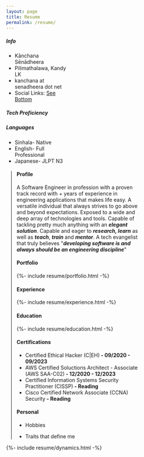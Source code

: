 ```yaml
---
layout: page
title: Resume
permalink: /resume/
---
```


<div class="resume grid">
  <div class="col col-1-2" style="width: 33%;">
    <div class="content">
      <h5 class="section-heading"><i class='fa fa-user'></i> Info</h5>
      <ul class="bio-data">
        <li class="bio-data bio-data-name">Kānchana Sēnādheera</li>
        <li class="bio-data bio-data-location">Pilimathalawa, Kandy LK</li>
        <li class="bio-data bio-data-email">kanchana at senadheera dot net</li>
        <li class="bio-data bio-data-social">Social Links: <a href="#social_links">See Bottom</a></li>
      </ul>
      <h5 class="section-heading"><i class='fa fa-code'></i> Tech Proficiency</h5>
      <div id="tech-prof"></div>
      <h5 class="section-heading"><i class='fa fa-language'></i> Languages</h5>
      <ul class="language-prof">
        <li><span class="lang-prof-item"><span class="lang-name">Sinhala</span><span class="lang-prof-rating">- Native</span></span></li>
        <li><span class="lang-prof-item"><span class="lang-name">English</span><span class="lang-prof-rating">- Full Professional</span></span></li>
        <li><span class="lang-prof-item"><span class="lang-name">Japanese</span><span class="lang-prof-rating">- JLPT N3</span></span></li>
      </ul>
    </div>
  </div>
  <div class="col col-1-2" style="border-left: 1px solid black; margin-left: 1em; padding-left: 1em; width: 67%">
    <div class="content">
      <h4 class="section-heading"><i class='fa fa-address-card'></i> Profile</h4>
      <p>A Software Engineer in profession with a proven track record with <span id="exp"></span>+ years of experience in engineering applications that makes life easy. A versatile individual that always strives to go above and beyond expectations. Exposed to a wide and deep array of technologies and tools. Capable of tackling pretty much anything with an <strong><em>elegant solution</em></strong>. Capable and eager to <strong><em>research, learn</em></strong> as well as <strong><em>teach</em></strong>, <strong><em>train</em></strong> and <strong><em>mentor</em></strong>. A tech evangelist that truly believes &quot;<strong><em>developing software is and always should be an engineering discipline</em></strong>&quot;</p>
      <h4 class="section-heading"><i class='fa fa-flag-checkered'></i> Portfolio</h4>
      {%- include resume/portfolio.html -%}
      <h4 class="section-heading"><i class='fa fa-handshake-o'></i> Experience</h4>
      {%- include resume/experience.html -%}
      <h4 class="section-heading"><i class='fa fa-graduation-cap'></i> Education</h4>
      {%- include resume/education.html -%}
      <h4 class="section-heading"><i class='fa fa-certificate'></i> Certifications</h4>
        <ul class="custom-bullet">
          <li><span class="education-record"><span class="education-title">Certified Ethical Hacker (C&#124;EH)</span><b class="education-duration"> - 09/2020 - 09/2023</b></span></li>
          <li><span class="education-record"><span class="education-title">AWS Certified Soluctions Architect - Associate (AWS SAA-C02)</span><b class="education-duration"> - 12/2020 - 12/2023</b></span></li>
          <li><span class="education-record"><span class="education-title">Certified Information Systems Security Practitioner (CISSP)</span><b class="education-duration"> - Reading</b></span></li>
          <li><span class="education-record"><span class="education-title">Cisco Certified Network Associate (CCNA) Security</span><b class="education-duration"> - Reading</b></span></li>
        </ul>
      <h4 class="section-heading"><i class='fa fa-angellist'></i> Personal</h4>
        <ul class="personal">
          <li class="hobbies">Hobbies</li>
          <p class="hobbies tags" id="hobbies-tags"></p>
          <li class="traits">Traits that define me</li>
          <p class="traits tags" id="traits-tags"></p>
        </ul>
    </div>
  </div>
</div>

{%- include resume/dynamics.html -%}
